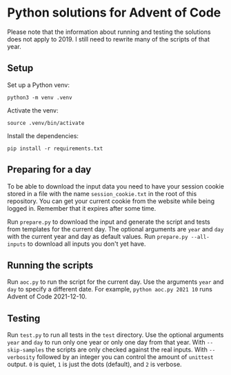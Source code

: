 # Python solutions for Advent of Code

Please note that the information about running and testing the solutions does not apply to 2019.
I still need to rewrite many of the scripts of that year.

## Setup

Set up a Python venv:

```shell
python3 -m venv .venv
```

Activate the venv:

```shell
source .venv/bin/activate
```

Install the dependencies:

```shell
pip install -r requirements.txt
```

## Preparing for a day

To be able to download the input data you need to have your session cookie stored in a file with the name `session_cookie.txt` in the root of this repository.
You can get your current cookie from the website while being logged in.
Remember that it expires after some time.

Run `prepare.py` to download the input and generate the script and tests from templates for the current day.
The optional arguments are `year` and `day` with the current year and day as default values.
Run `prepare.py --all-inputs` to download all inputs you don't yet have.

## Running the scripts

Run `aoc.py` to run the script for the current day. Use the arguments `year` and `day` to specify a different date.
For example, `python aoc.py 2021 10` runs Advent of Code 2021-12-10.

## Testing

Run `test.py` to run all tests in the `test` directory.
Use the optional arguments `year` and `day` to run only one year or only one day from that year.
With `--skip-samples` the scripts are only checked against the real inputs.
With `--verbosity` followed by an integer you can control the amount of `unittest` output.
`0` is quiet, `1` is just the dots (default), and `2` is verbose.
